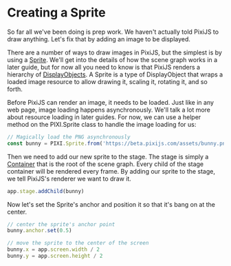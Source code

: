 # Creating a Sprite

So far all we've been doing is prep work.  We haven't actually told PixiJS to draw anything.  Let's fix that by adding an image to be displayed.

There are a number of ways to draw images in PixiJS, but the simplest is by using a [Sprite](/api/classes/PIXI.Sprite.pixi_sprite).  We'll get into the details of how the scene graph works in a later guide, but for now all you need to know is that PixiJS renders a hierarchy of [DisplayObjects](/api/classes/PIXI.DisplayObject.pixi_display).  A Sprite is a type of DisplayObject that wraps a loaded image resource to allow drawing it, scaling it, rotating it, and so forth.

Before PixiJS can render an image, it needs to be loaded.  Just like in any web page, image loading happens asynchronously.  We'll talk a lot more about resource loading in later guides.  For now, we can use a helper method on the PIXI.Sprite class to handle the image loading for us:

```JavaScript
// Magically load the PNG asynchronously
const bunny = PIXI.Sprite.from('https://beta.pixijs.com/assets/bunny.png')
```

Then we need to add our new sprite to the stage.  The stage is simply a [Container](/api/classes/PIXI.Container.pixi_display) that is the root of the scene graph.  Every child of the stage container will be rendered every frame.  By adding our sprite to the stage, we tell PixiJS's renderer we want to draw it.

```JavaScript
app.stage.addChild(bunny)
```

Now let's set the Sprite's anchor and position it so that it's bang on at the center.

```JavaScript
// center the sprite's anchor point
bunny.anchor.set(0.5)

// move the sprite to the center of the screen
bunny.x = app.screen.width / 2
bunny.y = app.screen.height / 2
```